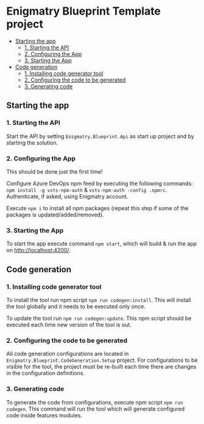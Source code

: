 # Enigmatry Blueprint Template project

* [Starting the app](#starting-the-app)
  * [1. Starting the API](#1-starting-the-api)
  * [2. Configuring the App](#2-configuring-the-app)
  * [3. Starting the App](#3-starting-the-app)
* [Code generation](#code-generation)
  * [1. Installing code generator tool](#1-installing-code-generator-tool)
  * [2. Configuring the code to be generated](#2-configuring-the-code-to-be-generated)
  * [3. Generating code](#3-generating-code)


## Starting the app

### 1. Starting the API

Start the API by setting `Enigmatry.Blueprint.Api` as start up project and by starting the solution.

### 2. Configuring the App

This should be done just the first time!

Configure Azure DevOps npm feed by executing the following commands: `npm install -g vsts-npm-auth` & `vsts-npm-auth -config .npmrc`. Authenticate, if asked, using Enigmatry account.

Execute `npm i` to install all npm packages (repeat this step if some of the packages is updated/added/removed).

### 3. Starting the App

To start the app execute command `npm start`, which will build & run the app on <http://localhost:4200/>.

## Code generation

### 1. Installing code generator tool

To install the tool run npm script `npm run codegen:install`. This will install the tool globally and it needs to be executed only once.

To update the tool run `npm run codegen:update`. This npm script should be executed each time new version of the tool is out.

### 2. Configuring the code to be generated

All code generation configurations are located in `Enigmatry.Blueprint.CodeGeneration.Setup` project. For configurations to be visible for the tool, the project must be re-built each time there are changes in the configuration definitions.

### 3. Generating code

To generate the code from configurations, execute npm script `npm run codegen`. This command will run the tool which will generate configured code inside features modules.

